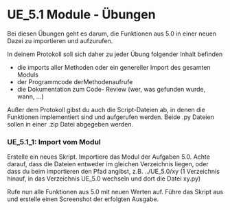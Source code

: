 # UE_5.1 Module - Übungen

Bei diesen Übungen geht es darum, die Funktionen aus 5.0 in einer neuen Dazei zu importieren und aufzurufen.

In deinem Protokoll soll sich daher zu jeder Übung folgender Inhalt befinden
- die imports aller Methoden oder ein genereller Import des gesamten Moduls
- der Programmcode derMethodenaufrufe
- die Dokumentation zum Code- Review (wer, was gefunden wurde, wann, ...)

Außer dem Protokoll gibst du auch die Script-Dateien ab,
in denen die Funktionen implementiert sind und aufgerufen werden.
Beide .py Dateien sollen in einer .zip Datei abgegeben werden.


### UE_5.1_1: Import vom Modul

Erstelle ein neues Skript. Importiere das Modul der Aufgaben 5.0. 
Achte darauf, dass die Dateien entweder im gleichen Verzeichnis liegen, 
oder dass du beim importieren den Pfad angibst, z.B. ../UE_5.0/xy (1 Verzeichnis hinauf, in das Verzeichnis UE_5.0 wechseln und dort die Datei xy.py)

Rufe nun alle Funktionen aus 5.0 mit neuen Werten auf.
Führe das Skript aus und erstelle einen Screenshot der erfolgten Ausgabe.

